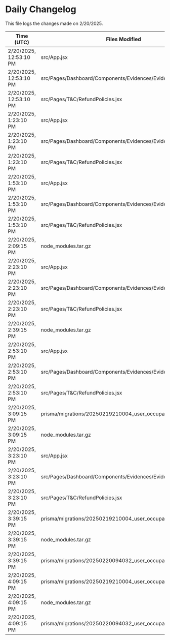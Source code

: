 # Daily Changelog

This file logs the changes made on 2/20/2025.

| Time (UTC)             | Files Modified                    | Changes (Addition/Deletion) |
|------------------------|-----------------------------------|-----------------------------|
| 2/20/2025, 12:53:10 PM | src/App.jsx | 3 Additions & 1 Deletions |
| 2/20/2025, 12:53:10 PM | src/Pages/Dashboard/Components/Evidences/Evidences.jsx | 23 Additions & 2 Deletions |
| 2/20/2025, 12:53:10 PM | src/Pages/T&C/RefundPolicies.jsx | 0 Additions & 0 Deletions |
| 2/20/2025, 1:23:10 PM | src/App.jsx | 3 Additions & 1 Deletions|
| 2/20/2025, 1:23:10 PM | src/Pages/Dashboard/Components/Evidences/Evidences.jsx | 23 Additions & 2 Deletions|
| 2/20/2025, 1:23:10 PM | src/Pages/T&C/RefundPolicies.jsx | 0 Additions & 0 Deletions|
| 2/20/2025, 1:53:10 PM | src/App.jsx | 3 Additions & 1 Deletions|
| 2/20/2025, 1:53:10 PM | src/Pages/Dashboard/Components/Evidences/Evidences.jsx | 23 Additions & 2 Deletions|
| 2/20/2025, 1:53:10 PM | src/Pages/T&C/RefundPolicies.jsx | 0 Additions & 0 Deletions|
| 2/20/2025, 2:09:15 PM | node_modules.tar.gz | 0 Additions & 0 Deletions|
| 2/20/2025, 2:23:10 PM | src/App.jsx | 3 Additions & 1 Deletions|
| 2/20/2025, 2:23:10 PM | src/Pages/Dashboard/Components/Evidences/Evidences.jsx | 23 Additions & 2 Deletions|
| 2/20/2025, 2:23:10 PM | src/Pages/T&C/RefundPolicies.jsx | 0 Additions & 0 Deletions|
| 2/20/2025, 2:39:15 PM | node_modules.tar.gz | 0 Additions & 0 Deletions|
| 2/20/2025, 2:53:10 PM | src/App.jsx | 3 Additions & 1 Deletions|
| 2/20/2025, 2:53:10 PM | src/Pages/Dashboard/Components/Evidences/Evidences.jsx | 23 Additions & 2 Deletions|
| 2/20/2025, 2:53:10 PM | src/Pages/T&C/RefundPolicies.jsx | 0 Additions & 0 Deletions|
| 2/20/2025, 3:09:15 PM | prisma/migrations/20250219210004_user_occupation/migration.sql | 0 Additions & 0 Deletions|
| 2/20/2025, 3:09:15 PM | node_modules.tar.gz | 0 Additions & 0 Deletions|
| 2/20/2025, 3:23:10 PM | src/App.jsx | 3 Additions & 1 Deletions|
| 2/20/2025, 3:23:10 PM | src/Pages/Dashboard/Components/Evidences/Evidences.jsx | 23 Additions & 2 Deletions|
| 2/20/2025, 3:23:10 PM | src/Pages/T&C/RefundPolicies.jsx | 0 Additions & 0 Deletions|
| 2/20/2025, 3:39:15 PM | prisma/migrations/20250219210004_user_occupation/migration.sql | 0 Additions & 0 Deletions|
| 2/20/2025, 3:39:15 PM | node_modules.tar.gz | 0 Additions & 0 Deletions|
| 2/20/2025, 3:39:15 PM | prisma/migrations/20250220094032_user_occupation/ | 0 Additions & 0 Deletions|
| 2/20/2025, 4:09:15 PM | prisma/migrations/20250219210004_user_occupation/migration.sql | 0 Additions & 0 Deletions|
| 2/20/2025, 4:09:15 PM | node_modules.tar.gz | 0 Additions & 0 Deletions|
| 2/20/2025, 4:09:15 PM | prisma/migrations/20250220094032_user_occupation/ | 0 Additions & 0 Deletions|
